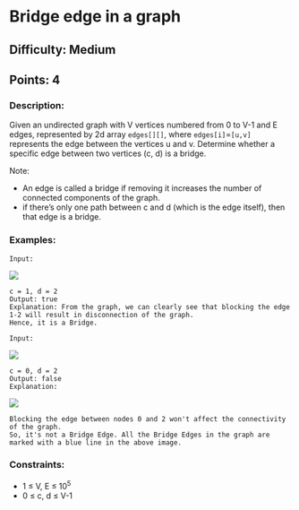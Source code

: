 # Bridge edge in a graph
## Difficulty: Medium
## Points: 4
### Description:
Given an undirected graph with V vertices numbered from 0 to V-1 and E edges, represented by 2d array `edges[][]`, where `edges[i]`=`[u,v]` represents the edge between the vertices u and v. Determine whether a specific edge between two vertices (c, d) is a bridge.  

Note:
- An edge is called a bridge if removing it increases the number of connected components of the graph.
- if there’s only one path between c and d (which is the edge itself), then that edge is a bridge.

### Examples:
```
Input:
```
<img src="https://media.geeksforgeeks.org/img-practice/PROD/addEditProblem/700463/Web/Other/5a46c789-a956-4196-a62c-7a1bb9d16db2_1685086697.png"><br>
```
c = 1, d = 2
Output: true
Explanation: From the graph, we can clearly see that blocking the edge 1-2 will result in disconnection of the graph.
Hence, it is a Bridge.
```
```
Input:
```
<img src="https://media.geeksforgeeks.org/img-practice/PROD/addEditProblem/700463/Web/Other/d443aa5e-21e9-47dc-a06e-dd99ea03fbc9_1685086698.png"><br>
```
c = 0, d = 2
Output: false
Explanation:
```
<img src="https://media.geeksforgeeks.org/img-practice/PROD/addEditProblem/700463/Web/Other/8be4152b-afea-4c19-802c-ba1647da0cf9_1685086698.png"><br>
```
Blocking the edge between nodes 0 and 2 won't affect the connectivity of the graph.
So, it's not a Bridge Edge. All the Bridge Edges in the graph are marked with a blue line in the above image.
```

### Constraints:
- 1 ≤ V, E ≤ 10<sup>5</sup>
- 0 ≤ c, d ≤ V-1